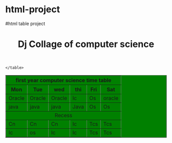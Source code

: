 # html-project
#html table project
<!DOCTYPE html>
<html lang="en">
<head>
    <meta charset="UTF-8">
    <meta http-equiv="X-UA-Compatible" content="IE=edge">
    <meta name="viewport" content="width=device-width, initial-scale=1.0">
    <title>Document</title>
</head>
<style>
    
    
</style>
<body>
    <center><h1>Dj Collage of computer science</h1></center>
    <table border="1" align="center" cellspacing="2px"cellpadding="2px" heigth="200px" width="30%" bgcolor="green">
        <tr>
            <th colspan="6">first year computer science time table</th>
        </tr>
        <br>
        <tr >
            <th>Mon</th>
            <th>Tue</th>
            <th>wed</th>
            <th>thi</th>
            <th>Fri</th>
            <th>Sat</th>
        </tr>
        <tr>
            <td>Oracle</td>
            <td>Oracle</td>
            <td>Oracle</td>
            <td>Ic</td>
            <td>Os</td>
            <td>oracle</td>
        </tr>
        <tr>
            <td>java</td>
            <td>java</td>
            <td>java</td>
            <td>Java</td>
            <td>Os</td>
            <td>Os</td>
        </tr>
        <tr>
            <td colspan="6" align="center">Recess</td>
        </tr>
        <tr>
            <td>Cn</td>
            <td>Cn</td>
            <td>Cn</td>
            <td>Ic</td>
            <td>Tcs</td>
            <td>Tcs</td>
        </tr>
        <tr>
            <td>Ic</td>
            <td>os</td>
            <td>Ic</td>
            <td>Ic</td>
            <td>Tcs</td>
            <td>Tcs</td>
        </tr>
        </div>


    </table>
</body>
</html>





